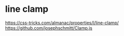 # line clamp

https://css-tricks.com/almanac/properties/l/line-clamp/
https://github.com/josephschmitt/Clamp.js
